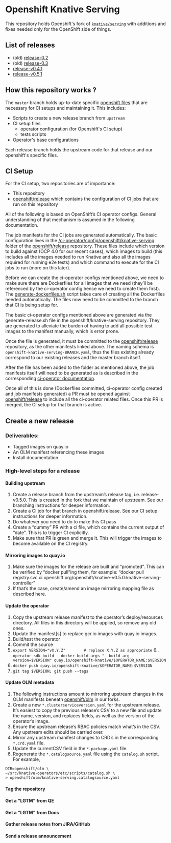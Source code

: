 # Openshift Knative Serving

This repository holds Openshift's fork of
[`knative/serving`](https://github.com/knative/serving) with additions and
fixes needed only for the OpenShift side of things.

## List of releases

- (old) [release-0.2](https://github.com/openshift/knative-serving/tree/release-0.2)
- (old) [release-0.3](https://github.com/openshift/knative-serving/tree/release-0.3)
- [release-v0.4.1](https://github.com/openshift/knative-serving/tree/release-v0.4.1)
- [release-v0.5.1](https://github.com/openshift/knative-serving/tree/release-v0.5.1)

## How this repository works ?

The `master` branch holds up-to-date specific [openshift files](./openshift) 
that are necessary for CI setups and maintaining it. This includes:

- Scripts to create a new release branch from `upstream`
- CI setup files
  - operator configuration (for Openshift's CI setup)
  - tests scripts
- Operator's base configurations

Each release branch holds the upstream code for that release and our
openshift's specific files.

## CI Setup

For the CI setup, two repositories are of importance:

- This repository
- [openshift/release](https://github.com/openshift/release) which
  contains the configuration of CI jobs that are run on this
  repository
  
All of the following is based on OpenShift’s CI operator
configs. General understanding of that mechanism is assumed in the
following documentation.

The job manifests for the CI jobs are generated automatically. The
basic configuration lives in the
[/ci-operator/config/openshift/knative-serving](https://github.com/openshift/release/tree/master/ci-operator/config/openshift/knative-serving) folder of the
[openshift/release](https://github.com/openshift/release) repository. These files include which version to
build against (OCP 4.0 for our recent cases), which images to build
(this includes all the images needed to run Knative and also all the
images required for running e2e tests) and which command to execute
for the CI jobs to run (more on this later).

Before we can create the ci-operator configs mentioned above, we need
to make sure there are Dockerfiles for all images that we need
(they’ll be referenced by the ci-operator config hence we need to
create them first). The [generate-dockerfiles.sh](https://github.com/openshift/knative-serving/blob/master/openshift/ci-operator/generate-dockerfiles.sh) script takes care of
creating all the Dockerfiles needed automatically. The files now need
to be committed to the branch that CI is being setup for.

The basic ci-operator configs mentioned above are generated via the
generate-release.sh file in the openshift/knative-serving
repository. They are generated to alleviate the burden of having to
add all possible test images to the manifest manually, which is error
prone.

Once the file is generated, it must be committed to the
[openshift/release](https://github.com/openshift/release) repository, as the other manifests linked above. The
naming schema is `openshift-knative-serving-BRANCH.yaml`, thus the
files existing already correspond to our existing releases and the
master branch itself.

After the file has been added to the folder as mentioned above, the
job manifests itself will need to be generated as is described in the
corresponding [ci-operator documentation](https://docs.google.com/document/d/1SQ_qlkcplqhe8h6ONXdgBr7YUVbs4oRSj4ISl3gpLW4/edit#heading=h.8w7nj9363nsd).

Once all of this is done (Dockerfiles committed, ci-operator config
created and job manifests generated) a PR must be opened against
[openshift/release](https://github.com/openshift/releaseopenshift/release)
to include all the ci-operator related files. Once
this PR is merged, the CI setup for that branch is active.

## Create a new release

### Deliverables:

- Tagged images on quay.io
- An OLM manifest referencing these images
- Install documentation

### High-level steps for a release

#### Building upstream

1. Create a release branch from the upstream’s release tag, i.e. release-v0.5.0. This is created in the fork that we maintain of upstream. See our branching instructions for deeper information.
2. Create a CI job for that branch in openshift/release. See our CI setup instructions for deeper information.
3. Do whatever you need to do to make this CI pass
4. Create a “dummy” PR with a ci file, which contains the current output of “date”. This is to trigger CI explicitly.
5. Make sure that PR is green and merge it. This will trigger the images to become available on the CI registry.

#### Mirroring images to quay.io

1. Make sure the images for the release are built and “promoted”. This can be verified by “docker pull”ing them, for example: “docker pull registry.svc.ci.openshift.org/openshift/knative-v0.5.0:knative-serving-controller”
2. If that’s the case, create/amend an image mirroring mapping file as described here.

#### Update the operator

1. Copy the upstream release manifest to the operator’s deploy/resources directory. All files in this directory will be applied, so remove any old ones.
2. Update the manifest[s] to replace gcr.io images with quay.io images.
3. Build/test the operator
4. Commit the source
5. `export VERSION="vX.Y.Z"        # replace X.Y.Z as appropriate`
6.. `operator-sdk build --docker-build-args "--build-arg version=$VERSION" quay.io/openshift-knative/$OPERATOR_NAME:$VERSION`
7. `docker push quay.io/openshift-knative/$OPERATOR_NAME:$VERSION`
8. `git tag $VERSION; git push --tags`

#### Update OLM metadata

1. The following instructions amount to mirroring upstream changes in the OLM manifests beneath [openshift/olm](https://github.com/openshift/knative-serving/tree/master/openshift/olm) in our forks.
2. Create a new `*.clusterserviceversion.yaml` for the upstream release. It’s easiest to copy the previous release’s CSV to a new file and update the name, version, and replaces fields, as well as the version of the operator’s image.
3. Ensure the upstream release’s RBAC policies match what’s in the CSV. Any upstream edits should be carried over.
4. Mirror any upstream manifest changes to CRD’s in the corresponding `*.crd.yaml` file.
5. Update the currentCSV field in the `*.package.yaml` file.
6. Regenerate the `*.catalogsource.yaml` file using the `catalog.sh` script. For example,

```NAME=knative-serving \
DIR=openshift/olm \
~/src/knative-operators/etc/scripts/catalog.sh \
> openshift/olm/knative-serving.catalogsource.yaml
```

#### Tag the repository

#### Get a "LGTM" from QE

#### Get a "LGTM" from Docs

#### Gather release notes from JIRA/GitHub

#### Send a release announcement 

